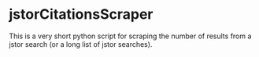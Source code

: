 # jstorCitationsScraper
This is a very short python script for scraping the number of results from a jstor search (or a long list of jstor searches).
